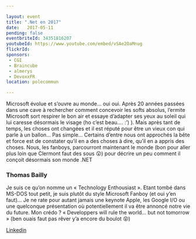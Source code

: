```yaml
---

layout: event
title: ".Net en 2017"
date:   2017-05-11
pending: false
eventbriteId: 34351816207
youtubeId: https://www.youtube.com/embed/vSAe2OaMnug
flickrId: 
sponsors:
 - CGI
 - Braincube
 - almerys
 - DevoxxFR
location: polecommun

---
```


Microsoft évolue et s’ouvre au monde… oui oui. Après 20 années passées dans une cave à rechercher comment concevoir les softs absolus, l’ermite Microsoft sort respirer le bon air et essaye d’adapter ses yeux au soleil qui lui caresse désormais le visage (ho c’est beau…. :’) ). Mais après tant de temps, les choses ont changées et il est réputé pour être un vieux con qui parle à un ballon… Pas simple… Certains d’entre nous ont approchés la bête et force est de constater qu’il en a des choses à dire, qu’il en a appris des choses. Nous, les fanboys, parcourront maintenant le monde (bon pour aller plus loin que Clermont faut des sous 😲) pour décrire un peu comment il conçoit désormais son monde .NET

### Thomas Bailly

Je suis ce qu’on nomme un « Technology Enthousiast ». Etant tombé dans MS-DOS tout petit, je suis plutôt du style Microsoft Fanboy (et oui y’en faut)… Je ne rate pour autant jamais une keynote Apple, les Google I/O ou une quelconque présentation où potentiellement il va être annoncé notre vie du future. Mon crédo ? « Developpers will rule the world… but not tomorrow » (ben ouais faut pas rêver y’a encore du boulot 😝)

[Linkedin](https://www.linkedin.com/in/thomas-bailly-b828a338/)

